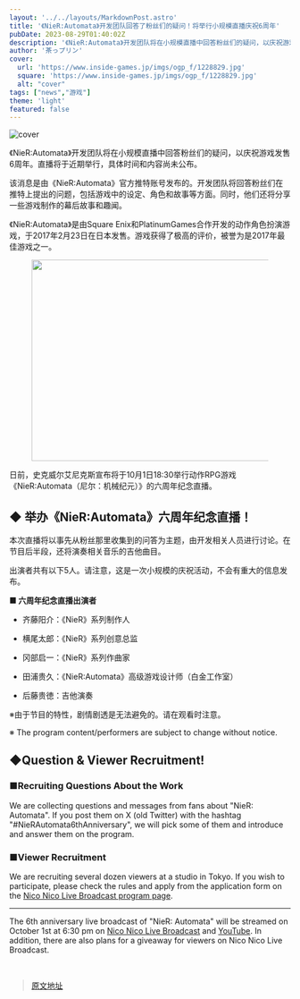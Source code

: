 ```yaml
---
layout: '../../layouts/MarkdownPost.astro'
title: '《NieR:Automata》开发团队回答了粉丝们的疑问！将举行小规模直播庆祝6周年'
pubDate: 2023-08-29T01:40:02Z
description: '《NieR:Automata》开发团队将在小规模直播中回答粉丝们的疑问，以庆祝游戏发售6周年。'
author: '茶っプリン'
cover:
  url: 'https://www.inside-games.jp/imgs/ogp_f/1228829.jpg'
  square: 'https://www.inside-games.jp/imgs/ogp_f/1228829.jpg'
  alt: "cover"
tags: ["news","游戏"]
theme: 'light'
featured: false
---
```


![cover](https://www.inside-games.jp/imgs/ogp_f/1228829.jpg)

《NieR:Automata》开发团队将在小规模直播中回答粉丝们的疑问，以庆祝游戏发售6周年。直播将于近期举行，具体时间和内容尚未公布。

该消息是由《NieR:Automata》官方推特账号发布的。开发团队将回答粉丝们在推特上提出的问题，包括游戏中的设定、角色和故事等方面。同时，他们还将分享一些游戏制作的幕后故事和趣闻。

《NieR:Automata》是由Square Enix和PlatinumGames合作开发的动作角色扮演游戏，于2017年2月23日在日本发售。游戏获得了极高的评价，被誉为是2017年最佳游戏之一。

<figure class="ctms-editor-image"><img src="https://www.inside-games.jp/imgs/zoom/1228824.jpg" class="inline-article-image" width="640" height="360"></figure>
<p>日前，史克威尔艾尼克斯宣布将于10月1日18:30举行动作RPG游戏《NieR:Automata（尼尔：机械纪元）》的六周年纪念直播。</p>
<h2>◆ 举办《NieR:Automata》六周年纪念直播！</h2>
<p>本次直播将以事先从粉丝那里收集到的问答为主题，由开发相关人员进行讨论。在节目后半段，还将演奏相关音乐的吉他曲目。</p>
<p>出演者共有以下5人。请注意，这是一次小规模的庆祝活动，不会有重大的信息发布。</p>
<p><b>■ 六周年纪念直播出演者</b></p>
<ul>
<li><p>齐藤阳介：《NieR》系列制作人</p></li>
<li><p>横尾太郎：《NieR》系列创意总监</p></li>
<li><p>冈部启一：《NieR》系列作曲家</p></li>
<li><p>田浦贵久：《NieR:Automata》高级游戏设计师（白金工作室）</p></li>
<li><p>后藤贵徳：吉他演奏</p></li>
</ul>
<p>※由于节目的特性，剧情剧透是无法避免的。请在观看时注意。</p>
<p>※ The program content/performers are subject to change without notice.</p><figure class="ctms-editor-twitter"><blockquote class="twitter-tweet" data-conversation=""><a href="https://twitter.com/NieR_JPN/status/1696128098595668352"></a></blockquote><script async="" charset="utf-8" src="https://platform.twitter.com/widgets.js"></script></figure><h2>◆Question & Viewer Recruitment!</h2><h3>■Recruiting Questions About the Work</h3><p>We are collecting questions and messages from fans about "NieR: Automata". If you post them on X (old Twitter) with the hashtag "#NieRAutomata6thAnniversary", we will pick some of them and introduce and answer them on the program.</p><h3>■Viewer Recruitment</h3><p>We are recruiting several dozen viewers at a studio in Tokyo. If you wish to participate, please check the rules and apply from the application form on the <a target="_blank" rel="noopener noreferrer nofollow" href="https://live.nicovideo.jp/watch/lv342393952">Nico Nico Live Broadcast program page</a>.</p><hr><p>The 6th anniversary live broadcast of "NieR: Automata" will be streamed on October 1st at 6:30 pm on <a target="_blank" rel="noopener noreferrer nofollow" href="https://live.nicovideo.jp/watch/lv342393952">Nico Nico Live Broadcast</a> and <a target="_blank" rel="noopener noreferrer nofollow" href="https://www.youtube.com/watch?v=UQ29mvi6C4o&amp;rel=0">YouTube</a>. In addition, there are also plans for a giveaway for viewers on Nico Nico Live Broadcast.</p><br><script type="text/javascript">;Array.prototype.forEach.call(document.querySelectorAll("div.af_list a"), function (el) { if (el.getAttribute("data-shopping-click") === "") { return; } el.setAttribute("data-shopping-click", ""); el.addEventListener("click", function (e) { let matches = /\/\/www\.amazon\.co\.jp\/gp\/product\/([^/]+)\//.exec(e.target.href); if (matches) { cX.callQueue.push(["sendEvent", "shopping_click", { amazon: matches[1] }]); return; } matches = /\/\/hb\.afl\.rakuten\.co\.jp\/.+\/\?/i.exec(e.target.href); if (matches) { cX.callQueue.push(["sendEvent", "shopping_click", { rakuten: matches[0] }]); return; } }); });</script>

>[原文地址](https://www.inside-games.jp/article/2023/08/29/148146.html)  